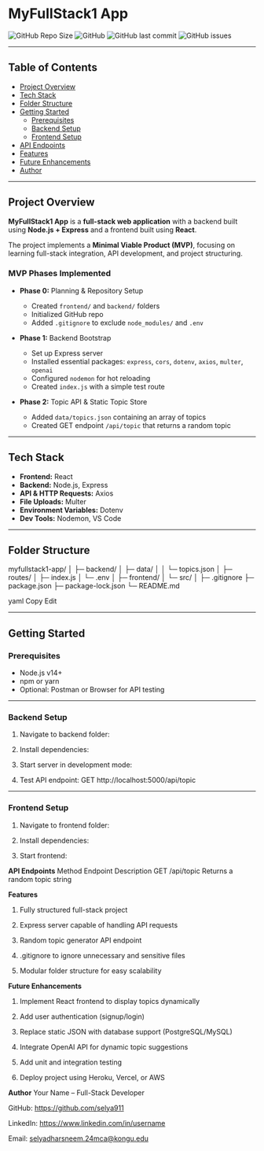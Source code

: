 # MyFullStack1 App

![GitHub Repo Size](https://img.shields.io/github/repo-size/username/myfullstack1-app)
![GitHub](https://img.shields.io/github/license/username/myfullstack1-app)
![GitHub last commit](https://img.shields.io/github/last-commit/username/myfullstack1-app)
![GitHub issues](https://img.shields.io/github/issues/username/myfullstack1-app)

---

## Table of Contents
- [Project Overview](#project-overview)
- [Tech Stack](#tech-stack)
- [Folder Structure](#folder-structure)
- [Getting Started](#getting-started)
  - [Prerequisites](#prerequisites)
  - [Backend Setup](#backend-setup)
  - [Frontend Setup](#frontend-setup)
- [API Endpoints](#api-endpoints)
- [Features](#features)
- [Future Enhancements](#future-enhancements)
- [Author](#author)

---

## Project Overview
**MyFullStack1 App** is a **full-stack web application** with a backend built using **Node.js + Express** and a frontend built using **React**.  

The project implements a **Minimal Viable Product (MVP)**, focusing on learning full-stack integration, API development, and project structuring.  

### MVP Phases Implemented
- **Phase 0:** Planning & Repository Setup  
  - Created `frontend/` and `backend/` folders  
  - Initialized GitHub repo  
  - Added `.gitignore` to exclude `node_modules/` and `.env`

- **Phase 1:** Backend Bootstrap  
  - Set up Express server  
  - Installed essential packages: `express`, `cors`, `dotenv`, `axios`, `multer`, `openai`  
  - Configured `nodemon` for hot reloading  
  - Created `index.js` with a simple test route

- **Phase 2:** Topic API & Static Topic Store  
  - Added `data/topics.json` containing an array of topics  
  - Created GET endpoint `/api/topic` that returns a random topic  

---

## Tech Stack
- **Frontend:** React  
- **Backend:** Node.js, Express  
- **API & HTTP Requests:** Axios  
- **File Uploads:** Multer  
- **Environment Variables:** Dotenv  
- **Dev Tools:** Nodemon, VS Code  

---

## Folder Structure
myfullstack1-app/
│
├─ backend/
│ ├─ data/
│ │ └─ topics.json
│ ├─ routes/
│ ├─ index.js
│ └─ .env
│
├─ frontend/
│ └─ src/
│
├─ .gitignore
├─ package.json
├─ package-lock.json
└─ README.md

yaml
Copy
Edit

---

## Getting Started

### Prerequisites
- Node.js v14+  
- npm or yarn  
- Optional: Postman or Browser for API testing  

---

### Backend Setup
1. Navigate to backend folder:

2. Install dependencies:

3. Start server in development mode:

4. Test API endpoint:
GET http://localhost:5000/api/topic


---

### Frontend Setup
1. Navigate to frontend folder:

2. Install dependencies:

3. Start frontend:


**API Endpoints**
Method	Endpoint	Description
GET	/api/topic	Returns a random topic string

**Features**
1. Fully structured full-stack project

2. Express server capable of handling API requests

3. Random topic generator API endpoint

4. .gitignore to ignore unnecessary and sensitive files

5. Modular folder structure for easy scalability

**Future Enhancements**
1. Implement React frontend to display topics dynamically

2. Add user authentication (signup/login)

3. Replace static JSON with database support (PostgreSQL/MySQL)

4. Integrate OpenAI API for dynamic topic suggestions

5. Add unit and integration testing

6. Deploy project using Heroku, Vercel, or AWS

**Author**
Your Name – Full-Stack Developer

GitHub: https://github.com/selya911

LinkedIn: https://www.linkedin.com/in/username

Email: selyadharsneem.24mca@kongu.edu



